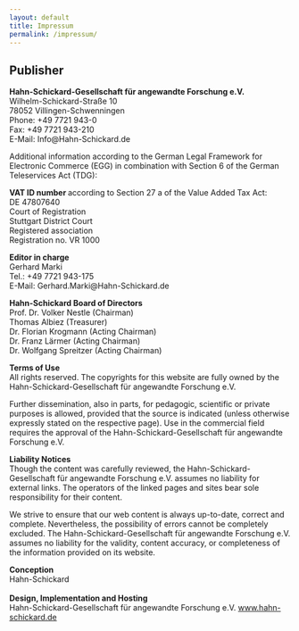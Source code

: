 ```yaml
---
layout: default
title: Impressum
permalink: /impressum/
---
```


## Publisher
<p class="bodytext"><strong>Hahn-Schickard-Gesellschaft für angewandte Forschung e.V.
    </strong>&nbsp;<br>
    Wilhelm-Schickard-Straße 10<br> 78052 Villingen-Schwenningen<br> Phone: +49 7721 943-0<br> Fax:
    +49 7721
    943-210<br> E-Mail: <a>Info@Hahn-Schickard.de</a> &nbsp;</p>
<p class="bodytext">Additional information according to the German Legal Framework for Electronic
    Commerce (EGG) in
    combination with Section 6 of the German Teleservices Act (TDG): &nbsp;</p>
<p class="bodytext"><strong>VAT ID number </strong>according to Section 27 a of the Value Added Tax
    Act:
    <br> DE 47807640<br> Court of Registration<br> Stuttgart District Court<br> Registered
    association
    <br> Registration no. VR 1000
    &nbsp;</p>
<p class="bodytext"><strong>Editor in charge</strong><br> Gerhard Marki<br> Tel.: +49 7721
    943-175<br> E-Mail: <a>Gerhard.Marki@Hahn-Schickard.de </a></p>
<p class="bodytext"><strong>Hahn-Schickard Board of Directors</strong><br>
    Prof. Dr. Volker Nestle (Chairman)<br> Thomas Albiez (Treasurer)<br> Dr. Florian Krogmann
    (Acting Chairman)
    <br> Dr. Franz Lärmer (Acting Chairman)<br> Dr. Wolfgang Spreitzer (Acting Chairman)
</p>
<p class="bodytext"><strong>Terms of Use </strong><br> All rights reserved. The copyrights for this
    website are
    fully owned by the Hahn-Schickard-Gesellschaft für angewandte Forschung e.V.&nbsp;</p>
<p class="bodytext">Further dissemination, also in parts, for pedagogic, scientific or private
    purposes is allowed,
    provided that the source is indicated (unless otherwise expressly stated on the respective
    page). Use in the
    commercial field requires the approval of the Hahn-Schickard-Gesellschaft für angewandte
    Forschung e.V. &nbsp;
</p>
<p class="bodytext"><strong>Liability Notices&nbsp;</strong><br> Though the content was carefully
    reviewed, the
    Hahn-Schickard-Gesellschaft für angewandte Forschung e.V. assumes no liability for external
    links. The operators
    of the linked pages and sites bear sole responsibility for their content. &nbsp;</p>
<p class="bodytext">We strive to ensure that our web content is always up-to-date, correct and
    complete. Nevertheless,
    the possibility of errors cannot be completely excluded. The Hahn-Schickard-Gesellschaft für
    angewandte Forschung e.V.
    assumes no liability for the validity, content accuracy, or completeness of the information
    provided on its website.
    &nbsp;</p>
<p class="bodytext"><strong>Conception</strong><br> Hahn-Schickard<br><br>
    <strong>Design, Implementation and Hosting</strong><br> Hahn-Schickard-Gesellschaft für
    angewandte Forschung
    e.V.
    <a href="https://www.hahn-schickard.de/" target="_blank"
        class="link-external-k">www.hahn-schickard.de</a>
</p>


